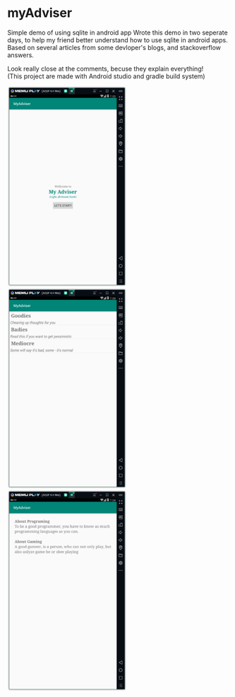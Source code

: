 # myAdviser
Simple demo of using sqlite in android app
Wrote this demo in two seperate days, to help my friend better understand how to use sqlite in android apps.
Based on several articles from some devloper's blogs, and stackoverflow answers.

Look really close at the comments, becuse they explain everything!<br>
(This project are made with Android studio and gradle build system)

<img alt="Main Screnn" src="https://github.com/scadl/MyAdviser/blob/master/scr/(AOSP%204.4%20Mini)%202019-11-05%2014.03.22.png" width="270"> <img alt="Sections" src="https://github.com/scadl/MyAdviser/blob/master/scr/(AOSP%204.4%20Mini)%202019-11-05%2014.04.03.png" width="270"> <img alt="Articles" src="https://github.com/scadl/MyAdviser/blob/master/scr/(AOSP%204.4%20Mini)%202019-11-05%2014.04.20.png" width="270">
